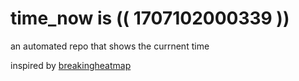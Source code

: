 # time_now is (( 1707102000339 ))

an automated repo that shows the currnent time

inspired by [breakingheatmap](https://github.com/breakingheatmap/breakingheatmap)
